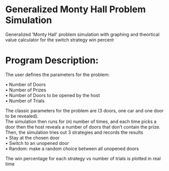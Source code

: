 # Generalized Monty Hall Problem Simulation
 Generalized 'Monty Hall' problem simulation with graphing  and theortical value calculator for the switch strategy win percent

# Program Description: 
The user defines the parameters for the problem:

•	Number of Doors \
•	Number of Prizes \
•	Number of Doors to be opened by the host \
•	Number of Trials 

The classic parameters for the problem are (3 doors, one car and one door to be revealed).  \
The simulation then runs for (n) number of times, and each time picks a door then the host reveals a number of doors that don’t contain the prize. Then, the simulation tries out 3 strategies and records the results \
 •	 Stay at the chosen door \
 •	 Switch to an unopened door \
 •	 Random: make a random choice between all unopened doors 
 
The win percentage for each strategy vs number of trials is plotted in real time 

